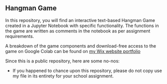 ## Hangman Game

In this repository, you will find an interactive text-based Hangman Game created in a Jupyter Notebook with specific functionality. The functions in the game are written as comments in the notebook as per assignment requirements.

A breakdown of the game components and download-free access to the game on Google Colab can be found on [my Wix website portfolio](https://kimberlytanyh.wixsite.com/portfolio)

Since this is a public repository, here are some no-nos:
- If you happened to chance upon this repository, please do not copy use my file in its entirety for your school assignment.


